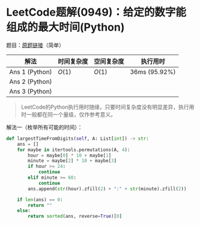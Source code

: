 # LeetCode题解(0949)：给定的数字能组成的最大时间(Python)

题目：[原题链接](https://leetcode-cn.com/problems/largest-time-for-given-digits/)（简单）

| 解法           | 时间复杂度 | 空间复杂度 | 执行用时      |
| -------------- | ---------- | ---------- | ------------- |
| Ans 1 (Python) | $O(1)$     | $O(1)$     | 36ms (95.92%) |
| Ans 2 (Python) |            |            |               |
| Ans 3 (Python) |            |            |               |

>  LeetCode的Python执行用时随缘，只要时间复杂度没有明显差异，执行用时一般都在同一个量级，仅作参考意义。

解法一（枚举所有可能的时间）：

```python
def largestTimeFromDigits(self, A: List[int]) -> str:
    ans = []
    for maybe in itertools.permutations(A, 4):
        hour = maybe[0] * 10 + maybe[1]
        minute = maybe[2] * 10 + maybe[3]
        if hour >= 24:
            continue
        elif minute >= 60:
            continue
        ans.append(str(hour).zfill(2) + ":" + str(minute).zfill(2))

    if len(ans) == 0:
        return ""
    else:
        return sorted(ans, reverse=True)[0]
```